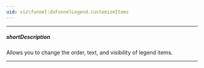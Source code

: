 ```yaml
---
uid: viz\funnel:dxFunnelLegend.customizeItems
---
```

---
##### shortDescription
Allows you to change the order, text, and visibility of legend items.

---
<!--
#include dataviz-legend-customizeitems-example
-->